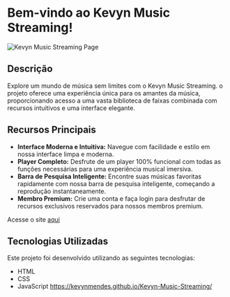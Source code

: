 # Bem-vindo ao Kevyn Music Streaming!

![Kevyn Music Streaming Page](https://github.com/KevynMendes/Kevyn-Music-Streaming/assets/156138743/7dc183fa-9f37-47e2-b5f2-eb151b4f8509)

## Descrição

Explore um mundo de música sem limites com o Kevyn Music Streaming. o projeto oferece uma experiência única para os amantes da música, proporcionando acesso a uma vasta biblioteca de faixas combinada com recursos intuitivos e uma interface elegante.

## Recursos Principais

- **Interface Moderna e Intuitiva:** Navegue com facilidade e estilo em nossa interface limpa e moderna.
- **Player Completo:** Desfrute de um player 100% funcional com todas as funções necessárias para uma experiência musical imersiva.
- **Barra de Pesquisa Inteligente:** Encontre suas músicas favoritas rapidamente com nossa barra de pesquisa inteligente, começando a reprodução instantaneamente.
- **Membro Premium:** Crie uma conta e faça login para desfrutar de recursos exclusivos reservados para nossos membros premium.

Acesse o site [aqui](https://kevynmendes.github.io/Kevyn-Music-Streaming/)

## Tecnologias Utilizadas
Este projeto foi desenvolvido utilizando as seguintes tecnologias:

- HTML
- CSS
- JavaScript
https://kevynmendes.github.io/Kevyn-Music-Streaming/
